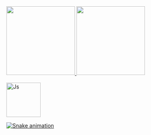 <div>
   <a href="https://github.com/LopezTw">
   <img height="180em" src="https://github-readme-stats.vercel.app/api?username=lopeztw&show_icons=true&theme=tokyonight&include_all_commits=true&count_private=true"/>
   <img height="180em" src="https://github-readme-stats.vercel.app/api/top-langs/?username=lopeztw&layout=compact&langs_count=6&theme=tokyonight"/>
   </div>
   
<div style="display: inline_block"><br>
  <img align="center" alt="Js" height="90" width="90" src="https://cdn.jsdelivr.net/gh/devicons/devicon/icons/java/java-original-wordmark.svg"/>         
  
  ![Snake animation](https://github.com/lopeztw/lopeztw/blob/output/github-contribution-grid-snake.svg)
  
</div>
